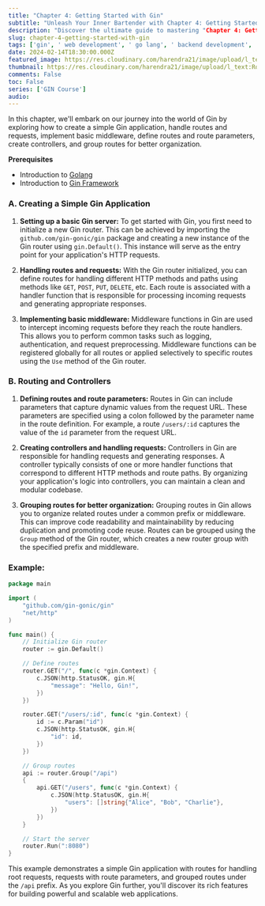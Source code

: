 ```yaml
---
title: "Chapter 4: Getting Started with Gin"
subtitle: "Unleash Your Inner Bartender with Chapter 4: Getting Started with Gin"
description: "Discover the ultimate guide to mastering "Chapter 4: Getting Started with Gin" – Your ticket to unlocking the potential of this popular web framework. Cheers!"
slug: chapter-4-getting-started-with-gin
tags: ['gin', ' web development', ' go lang', ' backend development', ' programming']
date: 2024-02-14T18:30:00.000Z
featured_image: https://res.cloudinary.com/harendra21/image/upload/l_text:Roboto_50_bold:Chapter%204:%20Getting%20Started%20with%20Gin,co_rgb:ffffff/golangwithexample/gin-course_ijbjnk.png
thumbnail: https://res.cloudinary.com/harendra21/image/upload/l_text:Roboto_50_bold:Chapter%204:%20Getting%20Started%20with%20Gin,co_rgb:ffffff/golangwithexample/gin-course_ijbjnk.png
comments: False
toc: False
series: ['GIN Course']
audio: 
---
```

In this chapter, we'll embark on our journey into the world of Gin by exploring how to create a simple Gin application, handle routes and requests, implement basic middleware, define routes and route parameters, create controllers, and group routes for better organization.

**Prerequisites** 
- Introduction to [Golang](https://golang.withcodeexample.com/blog/golang-tutorial-for-beginners/)
- Introduction to [Gin Framework](https://golang.withcodeexample.com/blog/chapter-1-introduction-to-gin-framework/)

### A. Creating a Simple Gin Application

1. **Setting up a basic Gin server:**
   To get started with Gin, you first need to initialize a new Gin router. This can be achieved by importing the `github.com/gin-gonic/gin` package and creating a new instance of the Gin router using `gin.Default()`. This instance will serve as the entry point for your application's HTTP requests.

2. **Handling routes and requests:**
   With the Gin router initialized, you can define routes for handling different HTTP methods and paths using methods like `GET`, `POST`, `PUT`, `DELETE`, etc. Each route is associated with a handler function that is responsible for processing incoming requests and generating appropriate responses.

3. **Implementing basic middleware:**
   Middleware functions in Gin are used to intercept incoming requests before they reach the route handlers. This allows you to perform common tasks such as logging, authentication, and request preprocessing. Middleware functions can be registered globally for all routes or applied selectively to specific routes using the `Use` method of the Gin router.

### B. Routing and Controllers

1. **Defining routes and route parameters:**
   Routes in Gin can include parameters that capture dynamic values from the request URL. These parameters are specified using a colon followed by the parameter name in the route definition. For example, a route `/users/:id` captures the value of the `id` parameter from the request URL.

2. **Creating controllers and handling requests:**
   Controllers in Gin are responsible for handling requests and generating responses. A controller typically consists of one or more handler functions that correspond to different HTTP methods and route paths. By organizing your application's logic into controllers, you can maintain a clean and modular codebase.

3. **Grouping routes for better organization:**
   Grouping routes in Gin allows you to organize related routes under a common prefix or middleware. This can improve code readability and maintainability by reducing duplication and promoting code reuse. Routes can be grouped using the `Group` method of the Gin router, which creates a new router group with the specified prefix and middleware.

### Example:

```go
package main

import (
	"github.com/gin-gonic/gin"
	"net/http"
)

func main() {
	// Initialize Gin router
	router := gin.Default()

	// Define routes
	router.GET("/", func(c *gin.Context) {
		c.JSON(http.StatusOK, gin.H{
			"message": "Hello, Gin!",
		})
	})

	router.GET("/users/:id", func(c *gin.Context) {
		id := c.Param("id")
		c.JSON(http.StatusOK, gin.H{
			"id": id,
		})
	})

	// Group routes
	api := router.Group("/api")
	{
		api.GET("/users", func(c *gin.Context) {
			c.JSON(http.StatusOK, gin.H{
				"users": []string{"Alice", "Bob", "Charlie"},
			})
		})
	}

	// Start the server
	router.Run(":8080")
}
```

This example demonstrates a simple Gin application with routes for handling root requests, requests with route parameters, and grouped routes under the `/api` prefix. As you explore Gin further, you'll discover its rich features for building powerful and scalable web applications.